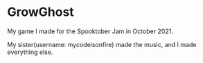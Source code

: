 # GrowGhost
My game I made for the Spooktober Jam in October 2021.

My sister(username: mycodeisonfire) made the music, and I made everything else.
